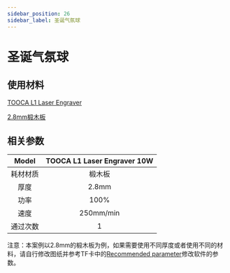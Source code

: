 ```yaml
---
sidebar_position: 26
sidebar_label: 圣诞气氛球
---
```

# 圣诞气氛球


## 使用材料

[TOOCA L1 Laser Engraver](https://www.elecfreaks.com/elecfreaks-tooca-laser-1.html)

[2.8mm椴木板](https://shop.elecfreaks.com/products/1-8-basswood-plywood-6pcs)

## 相关参数

|Model|TOOCA L1 Laser Engraver 10W|
|:-------:|:-------:|
|耗材材质|椴木板|
|厚度|2.8mm|
|功率|100%|
|速度|250mm/min|
|通过次数|1|

注意：本案例以2.8mm的椴木板为例，如果需要使用不同厚度或者使用不同的材料，请自行修改图纸并参考TF卡中的[Recommended parameter](http://www.elecfreaks.com/learn/tooca-laser-1/recommended-parameters)修改软件的参数。
